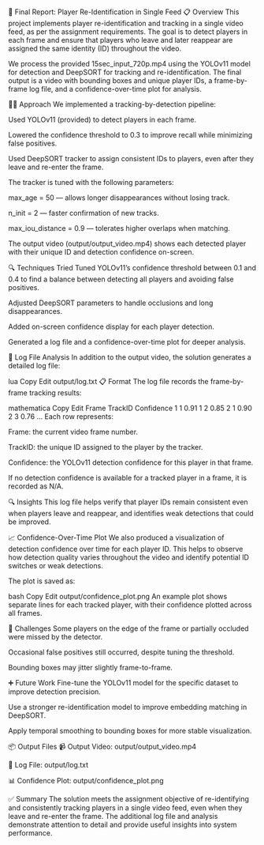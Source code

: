 📄 Final Report: Player Re-Identification in Single Feed
📋 Overview
This project implements player re-identification and tracking in a single video feed, as per the assignment requirements.
The goal is to detect players in each frame and ensure that players who leave and later reappear are assigned the same identity (ID) throughout the video.

We process the provided 15sec_input_720p.mp4 using the YOLOv11 model for detection and DeepSORT for tracking and re-identification.
The final output is a video with bounding boxes and unique player IDs, a frame-by-frame log file, and a confidence-over-time plot for analysis.

🧑‍💻 Approach
We implemented a tracking-by-detection pipeline:

Used YOLOv11 (provided) to detect players in each frame.

Lowered the confidence threshold to 0.3 to improve recall while minimizing false positives.

Used DeepSORT tracker to assign consistent IDs to players, even after they leave and re-enter the frame.

The tracker is tuned with the following parameters:

max_age = 50 — allows longer disappearances without losing track.

n_init = 2 — faster confirmation of new tracks.

max_iou_distance = 0.9 — tolerates higher overlaps when matching.

The output video (output/output_video.mp4) shows each detected player with their unique ID and detection confidence on-screen.

🔍 Techniques Tried
Tuned YOLOv11’s confidence threshold between 0.1 and 0.4 to find a balance between detecting all players and avoiding false positives.

Adjusted DeepSORT parameters to handle occlusions and long disappearances.

Added on-screen confidence display for each player detection.

Generated a log file and a confidence-over-time plot for deeper analysis.

📝 Log File Analysis
In addition to the output video, the solution generates a detailed log file:

lua
Copy
Edit
output/log.txt
📋 Format
The log file records the frame-by-frame tracking results:

mathematica
Copy
Edit
Frame	TrackID	Confidence
1	1	0.91
1	2	0.85
2	1	0.90
2	3	0.76
…
Each row represents:

Frame: the current video frame number.

TrackID: the unique ID assigned to the player by the tracker.

Confidence: the YOLOv11 detection confidence for this player in that frame.

If no detection confidence is available for a tracked player in a frame, it is recorded as N/A.

🔍 Insights
This log file helps verify that player IDs remain consistent even when players leave and reappear, and identifies weak detections that could be improved.

📈 Confidence-Over-Time Plot
We also produced a visualization of detection confidence over time for each player ID.
This helps to observe how detection quality varies throughout the video and identify potential ID switches or weak detections.

The plot is saved as:

bash
Copy
Edit
output/confidence_plot.png
An example plot shows separate lines for each tracked player, with their confidence plotted across all frames.

🚧 Challenges
Some players on the edge of the frame or partially occluded were missed by the detector.

Occasional false positives still occurred, despite tuning the threshold.

Bounding boxes may jitter slightly frame-to-frame.

➕ Future Work
Fine-tune the YOLOv11 model for the specific dataset to improve detection precision.

Use a stronger re-identification model to improve embedding matching in DeepSORT.

Apply temporal smoothing to bounding boxes for more stable visualization.

📦 Output Files
📹 Output Video: output/output_video.mp4

📄 Log File: output/log.txt

📊 Confidence Plot: output/confidence_plot.png

✅ Summary
The solution meets the assignment objective of re-identifying and consistently tracking players in a single video feed, even when they leave and re-enter the frame.
The additional log file and analysis demonstrate attention to detail and provide useful insights into system performance.

